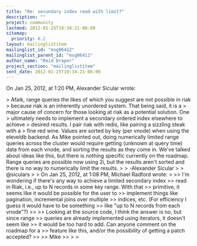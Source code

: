 ```yaml
---
title: "Re: secondary index read with limit?"
description: ""
project: community
lastmod: 2012-01-25T10:34:21-08:00
sitemap:
  priority: 0.2
layout: mailinglistitem
mailinglist_id: "msg06412"
mailinglist_parent_id: "msg06411"
author_name: "Reid Draper"
project_section: "mailinglistitem"
sent_date: 2012-01-25T10:34:21-08:00
---
```


On Jan 25, 2012, at 1:20 PM, Alexander Sicular wrote:

&gt; Afaik, range queries the likes of which you suggest are not possible in riak 
&gt; because riak is an inherently unordered system. That being said, it is a 
&gt; major cause of concern for those looking at riak as a potential solution. One 
&gt; ultimately needs to implement a secondary ordered index elsewhere to achieve 
&gt; desired results. I pair riak with redis, like pairing a sizzling steak with a 
&gt; fine red wine. 
Values are sorted by key (per vnode) when using the eleveldb backend. As Mike 
pointed out, doing numerically limited range queries across the cluster would 
require getting (unknown at query time) data from each vnode, and sorting the 
results as they come in. We've talked about ideas like this, but there is 
nothing specific currently on the roadmap. Range queries are possible now using 
2i, but the results aren't sorted and there is no way to numerically limit the 
results.
&gt; 
&gt; -Alexander Sicular
&gt; 
&gt; @siculars
&gt; 
&gt; On Jan 25, 2012, at 1:08 PM, Michael Radford wrote:
&gt; 
&gt;&gt; I'm wondering if there's any way to achieve a limited secondary index
&gt;&gt; read in Riak, i.e., up to N records in some key range. With that
&gt;&gt; primitive, it seems like it would be possible for the user to
&gt;&gt; implement things like pagination, incremental joins over multiple
&gt;&gt; indices, etc. (For efficiency I guess it would have to be something
&gt;&gt; like "up to N records from each vnode"?)
&gt;&gt; 
&gt;&gt; Looking at the source code, I think the answer is no, but since range
&gt;&gt; queries are already implemented using iterators, it doesn't seem like
&gt;&gt; it would be too hard to add. Can anyone comment on the roadmap for a
&gt;&gt; feature like this, and/or the possibility of getting a patch accepted?
&gt;&gt; 
&gt;&gt; Mike
&gt;&gt; 
&gt; 
&gt; 
